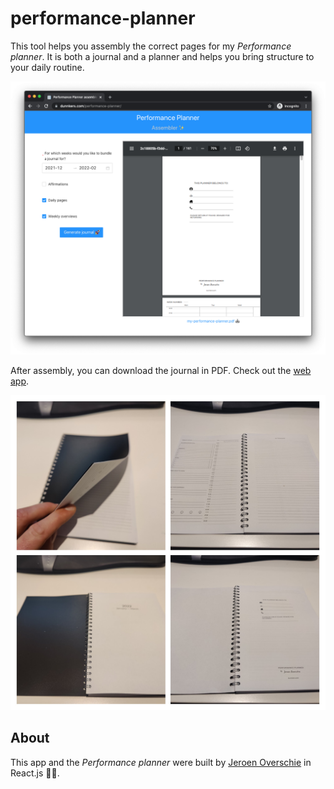 # performance-planner

This tool helps you assembly the correct pages for my _Performance planner_. It is both a journal and a planner and helps you bring structure to your daily routine. 

[![Performance Planner assembler web app example](./example_webapp.png)](https://dunnkers.com/performance-planner)

After assembly, you can download the journal in PDF. Check out the [web app](https://dunnkers.com/performance-planner).

![Performance Planner by Jeroen Overschie print example](./example_print.jpg)

## About

This app and the _Performance planner_ were built by [Jeroen Overschie](https://jeroenoverschie.nl/) in React.js ✌🏻.
